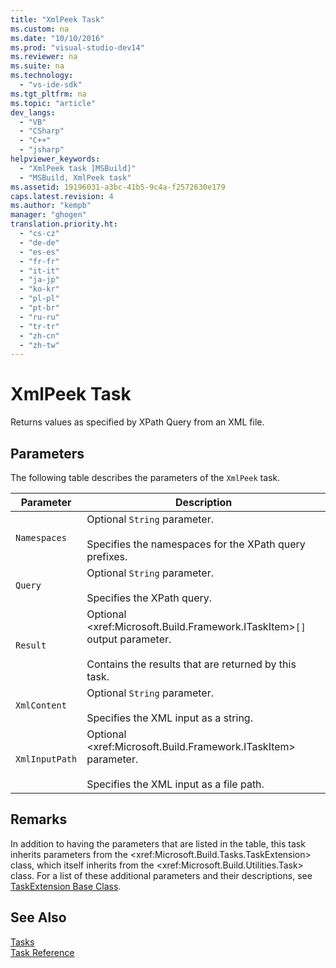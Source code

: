 ```yaml
---
title: "XmlPeek Task"
ms.custom: na
ms.date: "10/10/2016"
ms.prod: "visual-studio-dev14"
ms.reviewer: na
ms.suite: na
ms.technology: 
  - "vs-ide-sdk"
ms.tgt_pltfrm: na
ms.topic: "article"
dev_langs: 
  - "VB"
  - "CSharp"
  - "C++"
  - "jsharp"
helpviewer_keywords: 
  - "XmlPeek task [MSBuild]"
  - "MSBuild, XmlPeek task"
ms.assetid: 19196031-a3bc-41b5-9c4a-f2572630e179
caps.latest.revision: 4
ms.author: "kempb"
manager: "ghogen"
translation.priority.ht: 
  - "cs-cz"
  - "de-de"
  - "es-es"
  - "fr-fr"
  - "it-it"
  - "ja-jp"
  - "ko-kr"
  - "pl-pl"
  - "pt-br"
  - "ru-ru"
  - "tr-tr"
  - "zh-cn"
  - "zh-tw"
---
```

# XmlPeek Task
Returns values as specified by XPath Query from an XML file.  
  
## Parameters  
 The following table describes the parameters of the `XmlPeek` task.  
  
|Parameter|Description|  
|---------------|-----------------|  
|`Namespaces`|Optional `String` parameter.<br /><br /> Specifies the namespaces for the XPath query prefixes.|  
|`Query`|Optional `String` parameter.<br /><br /> Specifies the XPath query.|  
|`Result`|Optional \<xref:Microsoft.Build.Framework.ITaskItem>`[]` output parameter.<br /><br /> Contains the results that are returned by this task.|  
|`XmlContent`|Optional `String` parameter.<br /><br /> Specifies the XML input as a string.|  
|`XmlInputPath`|Optional \<xref:Microsoft.Build.Framework.ITaskItem> parameter.<br /><br /> Specifies the XML input as a file path.|  
  
## Remarks  
 In addition to having the parameters that are listed in the table, this task inherits parameters from the \<xref:Microsoft.Build.Tasks.TaskExtension> class, which itself inherits from the \<xref:Microsoft.Build.Utilities.Task> class. For a list of these additional parameters and their descriptions, see [TaskExtension Base Class](../reference/taskextension-base-class.md).  
  
## See Also  
 [Tasks](../reference/msbuild-tasks.md)   
 [Task Reference](../reference/msbuild-task-reference.md)